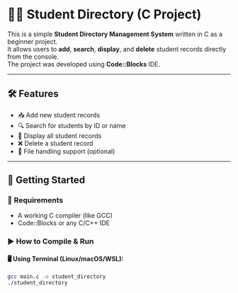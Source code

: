 # 🧑‍🎓 Student Directory (C Project)

This is a simple **Student Directory Management System** written in C as a beginner project.  
It allows users to **add**, **search**, **display**, and **delete** student records directly from the console.  
The project was developed using **Code::Blocks** IDE.

---

## 🛠 Features

- 📥 Add new student records  
- 🔍 Search for students by ID or name  
- 📃 Display all student records  
- ❌ Delete a student record  
- 💾 File handling support (optional)

---

## 🚀 Getting Started

### 🔧 Requirements

- A working C compiler (like GCC)
- Code::Blocks or any C/C++ IDE

### ▶️ How to Compile & Run

#### 🖥 Using Terminal (Linux/macOS/WSL):
```bash
gcc main.c -o student_directory
./student_directory

 
